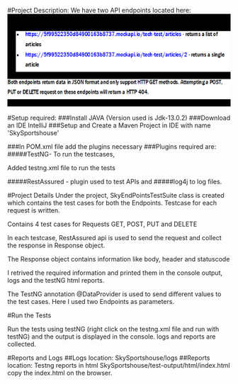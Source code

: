 #Project Description:
We have two API endpoints located here:
    ![img.png](img.png)  

#Setup required:
###Install JAVA (Version used is Jdk-13.0.2)
###Download an IDE IntelliJ 
###Setup and Create a Maven Project in IDE with name 'SkySportshouse'

###In POM.xml file add the plugins necessary 
###Plugins required are:
#####TestNG- To run the testcases, 

Added testng.xml file to run the tests

#####RestAssured - plugin used to test APIs and 
#####log4j to log files.

#Project Details
Under the project, SkyEndPointsTestSuite class is created which contains the test cases for both the Endpoints.
Testcase for each request is written.

Contains 4 test cases for Requests GET, POST, PUT and DELETE

In each testcase, RestAssured api is used to send the request and collect the response in Response object.

The Response object contains information like body, header and statuscode

I retrived the required information and printed them in the console output, logs and the testNG html reports.

The TestNG annotation @DataProvider is used to send different values to the test cases.
Here I used two Endpoints as parameters.

#Run the Tests

Run the tests using testNG (right click on the testng.xml file and run with testNG) and the output is displayed in the console.
logs and reports are collected.

#Reports and Logs
##Logs location:
SkySportshouse/logs
##Reports location:
Testng reports in html
SkySportshouse/test-output/html/index.html
copy the index.html on the browser.










